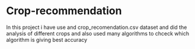 # Crop-recommendation

In this project i have use and crop_recomendation.csv dataset and did the analysis of different crops and also used many algorithms to chceck which algorithm is giving best accuracy
